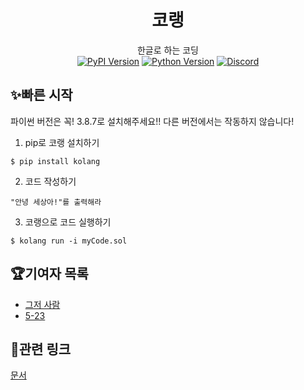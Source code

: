 <h1 align="center">코랭</h1>
<div align="center">
한글로 하는 코딩
<br>
<a href="https://pypi.org/project/kolang/"><img src="https://img.shields.io/pypi/v/kolang?color=green" alt="PyPI Version"></a>
<a href="https://pypi.org/project/kolang/"><img src="https://img.shields.io/pypi/pyversions/kolang" alt="Python Version"></a>
<a href="https://discord.gg/auytc6qS83"><img src="https://img.shields.io/discord/851458756532895769?label=discord" alt="Discord"></a>
</div>

## ✨빠른 시작
파이썬 버전은 꼭! 3.8.7로 설치해주세요!! 다른 버전에서는 작동하지 않습니다!<br>
1. pip로 코랭 설치하기
```
$ pip install kolang
```
2. 코드 작성하기
```
"안녕 세상아!"를 출력해라
```
3. 코랭으로 코드 실행하기
```
$ kolang run -i myCode.sol
```

## 🏆기여자 목록
 - [그저 사람](https://github.com/Sol-Studio)
 - [5-23](https://github.com/5-23)
 
 
## 🔗관련 링크
[문서](https://amused-advantage-102.notion.site/0e02b8cef9a64d08a39eaeec6d4baf0b)

